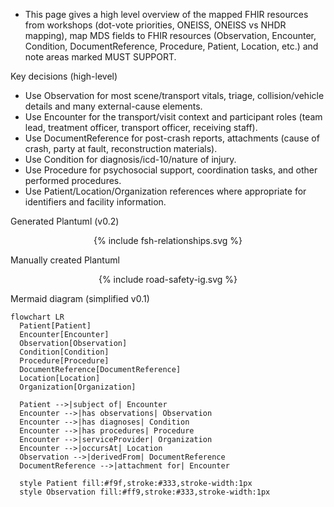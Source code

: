 <style>
/* Container centers inline content */
.svg-wrap {
  max-width: 100%;
  overflow: hidden;
  text-align: center; /* center smaller images without forcing them to grow */
}

/* Keep intrinsic size (no upscaling), allow downscaling to fit width,
   but constrain very tall/large images by viewport height so they don't stretch the page. */
.svg-wrap svg {
  display: inline-block;
  vertical-align: middle;
  max-width: 100%;       /* allow downscaling to container width */
  height: auto !important; 
  box-sizing: border-box;
}
</style>
- This page gives a high level overview of the mapped FHIR resources from workshops (dot-vote priorities, ONEISS, ONEISS vs NHDR mapping), map MDS fields to FHIR resources (Observation, Encounter, Condition, DocumentReference, Procedure, Patient, Location, etc.) and note areas marked MUST SUPPORT.

Key decisions (high-level)
- Use Observation for most scene/transport vitals, triage, collision/vehicle details and many external-cause elements.
- Use Encounter for the transport/visit context and participant roles (team lead, treatment officer, transport officer, receiving staff).
- Use DocumentReference for post-crash reports, attachments (cause of crash, party at fault, reconstruction materials).
- Use Condition for diagnosis/icd-10/nature of injury.
- Use Procedure for psychosocial support, coordination tasks, and other performed procedures.
- Use Patient/Location/Organization references where appropriate for identifiers and facility information.

Generated Plantuml (v0.2)
<div class="svg-wrap">
{% include fsh-relationships.svg %}
</div>

Manually created Plantuml
<div class="svg-wrap">
{% include road-safety-ig.svg %}
</div>

Mermaid diagram (simplified v0.1)

```mermaid
flowchart LR
  Patient[Patient]
  Encounter[Encounter]
  Observation[Observation]
  Condition[Condition]
  Procedure[Procedure]
  DocumentReference[DocumentReference]
  Location[Location]
  Organization[Organization]

  Patient -->|subject of| Encounter
  Encounter -->|has observations| Observation
  Encounter -->|has diagnoses| Condition
  Encounter -->|has procedures| Procedure
  Encounter -->|serviceProvider| Organization
  Encounter -->|occursAt| Location
  Observation -->|derivedFrom| DocumentReference
  DocumentReference -->|attachment for| Encounter

  style Patient fill:#f9f,stroke:#333,stroke-width:1px
  style Observation fill:#ff9,stroke:#333,stroke-width:1px
```